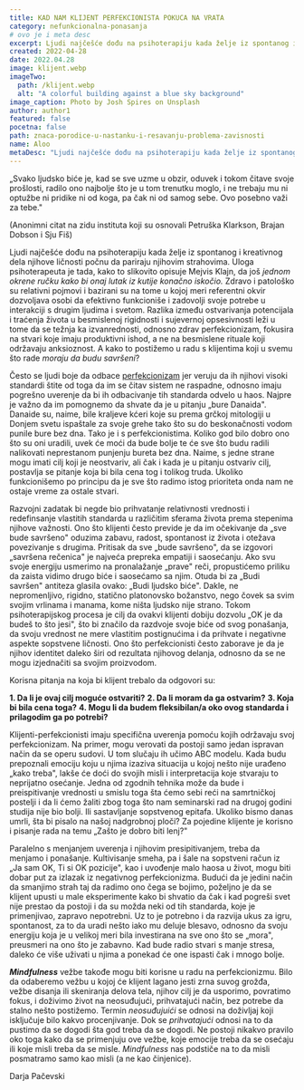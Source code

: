 ```yaml
---
title: KAD NAM KLIJENT PERFEKCIONISTA POKUCA NA VRATA
category: nefunkcionalna-ponasanja
# ovo je i meta desc
excerpt: Ljudi najčešće dođu na psihoterapiju kada želje iz spontanog i kreativnog dela njihove ličnosti počnu da pariraju njihovim strahovima.
created: 2022-04-28
date: 2022.04.28
image: klijent.webp
imageTwo:
  path: /klijent.webp
  alt: "A colorful building against a blue sky background"
image_caption: Photo by Josh Spires on Unsplash
author: author1
featured: false
pocetna: false
path: znaca-porodice-u-nastanku-i-resavanju-problema-zavisnosti
name: Aloo
metaDesc: "Ljudi najčešće dođu na psihoterapiju kada želje iz spontanog i kreativnog dela njihove ličnosti počnu da pariraju njihovim strahovima."
---
```



„Svako ljudsko biće je, kad se sve uzme u obzir, oduvek i tokom čitave svoje prošlosti, radilo ono najbolje što je u tom trenutku moglo, i ne trebaju mu ni optužbe ni pridike ni od koga, pa čak ni od samog sebe. Ovo posebno važi za tebe.&quot;

(Anonimni citat na zidu instituta koji su osnovali Petruška Klarkson, Brajan Dobson i Sju Fiš)

Ljudi najčešće dođu na psihoterapiju kada želje iz spontanog i kreativnog dela njihove ličnosti počnu da pariraju njihovim strahovima. Uloga psihoterapeuta je tada, kako to slikovito opisuje Mejvis Klajn, da još _jednom okrene ručku kako bi onaj lutak iz kutije konačno iskočio._ Zdravo i patološko su relativni pojmovi i bazirani su na tome u kojoj meri referentni okvir dozvoljava osobi da efektivno funkcioniše i zadovolji svoje potrebe u interakciji s drugim ljudima i svetom. Razlika između ostvarivanja potencijala i traćenja života u besmislenoj rigidnosti i sujevernoj opsesivnosti leži u tome da se težnja ka izvanrednosti, odnosno zdrav perfekcionizam, fokusira na stvari koje imaju produktivni ishod, a ne na besmislene rituale koji održavaju anksioznost. A kako to postižemo u radu s klijentima koji u svemu što rade _moraju da budu savršeni_?

Često se ljudi boje da odbace  [perfekcionizam](/blog/nefunkcionalna-ponasanja/perfekcionizam/) jer veruju da ih njihovi visoki standardi štite od toga da im se čitav sistem ne raspadne, odnosno imaju pogrešno uverenje da bi ih odbacivanje tih standarda odvelo u haos. Najpre je važno da im pomognemo da shvate da je u pitanju „bure Danaida&quot;. Danaide su, naime, bile kraljeve kćeri koje su prema grčkoj mitologiji u Donjem svetu ispaštale za svoje grehe tako što su do beskonačnosti vodom punile bure bez dna. Tako je i s perfekcionistima. Koliko god bilo dobro ono što su oni uradili, uvek će moći da bude bolje te će sve što budu radili nalikovati neprestanom punjenju bureta bez dna. Naime, s jedne strane mogu imati cilj koji je neostvariv, ali čak i kada je u pitanju ostvariv cilj, postavlja se pitanje koja bi bila cena tog i tolikog truda. Ukoliko funkcionišemo po principu da je sve što radimo istog prioriteta onda nam ne ostaje vreme za ostale stvari.

Razvojni zadatak bi negde bio prihvatanje relativnosti vrednosti i redefinsanje vlastitih standarda u različitim sferama života prema stepenima njihove važnosti. Ono što klijenti često previde je da im očekivanje da „sve bude savršeno&quot; oduzima zabavu, radost, spontanost iz života i otežava povezivanje s drugima. Pritisak da sve „bude savršeno&quot;, da se izgovori „savršena rečenica&quot; je najveća prepreka empatiji i saosećanju. Ako svu svoje energiju usmerimo na pronalažanje „prave&quot; reči, propustićemo priliku da zaista vidimo drugo biće i saosećamo sa njim. Otuda bi za „Budi savršen&quot; antiteza glasila ovako: „Budi ljudsko biće&quot;. Dakle, ne nepromenljivo, rigidno, statično platonovsko božanstvo, nego čovek sa svim svojim vrlinama i manama, kome ništa ljudsko nije strano. Tokom psihoterapijskog procesa je cilj da ovakvi klijenti dobiju dozvolu „OK je da budeš to što jesi&quot;, što bi značilo da razdvoje svoje biće od svog ponašanja, da svoju vrednost ne mere vlastitim postignućima i da prihvate i negativne aspekte sopstvene ličnosti. Ono što perfekcionisti često zaborave je da je njihov identitet daleko širi od rezultata njihovog delanja, odnosno da se ne mogu izjednačiti sa svojim proizvodom.

Korisna pitanja na koja bi klijent trebalo da odgovori su:

**1. Da li je ovaj cilj moguće ostvariti?**
**2. Da li moram da ga ostvarim?**
**3. Koja bi bila cena toga?**
**4. Mogu li da budem fleksibilan/a oko ovog standarda i prilagodim ga po potrebi?**

Klijenti-perfekcionisti imaju specifična uverenja pomoću kojih održavaju svoj perfekcionizam. Na primer, mogu verovati da postoji samo jedan ispravan način da se operu sudovi. U tom slučaju ih učimo ABC modelu. Kada budu prepoznali emociju koju u njima izaziva situacija u kojoj nešto nije urađeno „kako treba&quot;, lakše će doći do svojih misli i interpretacija koje stvaraju to neprijatno osećanje. Jedna od zgodnih tehnika može da bude i preispitivanje vrednosti u smislu toga šta ćemo sebi reći na samrtničkoj postelji i da li ćemo žaliti zbog toga što nam seminarski rad na drugoj godini studija nije bio bolji. Ili sastavljanje sopstvenog epitafa. Ukoliko bismo danas umrli, šta bi pisalo na našoj nadgrobnoj ploči? Za pojedine klijente je korisno i pisanje rada na temu „Zašto je dobro biti lenj?&quot;

Paralelno s menjanjem uverenja i njihovim presipitivanjem, treba da menjamo i ponašanje. Kultivisanje smeha, pa i šale na sopstveni račun iz „Ja sam OK, Ti si OK pozicije&quot;, kao i uvođenje malo haosa u život, mogu biti dobar put za izlazak iz negativnog perfekcionizma. Budući da je jedini način da smanjimo strah taj da radimo ono čega se bojimo, poželjno je da se klijent upusti u male eksperimente kako bi shvatio da čak i kad pogreši svet nije prestao da postoji i da su možda neki od tih standarda, koje je primenjivao, zapravo nepotrebni. Uz to je potrebno i da razvija ukus za igru, spontanost, za to da uradi nešto iako mu deluje blesavo, odnosno da svoju energiju koja je u velikoj meri bila investirana na sve ono što se „mora&quot;, preusmeri na ono što je zabavno. Kad bude radio stvari s manje stresa, daleko će više uživati u njima a ponekad će one ispasti čak i mnogo bolje.

**_Mindfulness_** vežbe takođe mogu biti korisne u radu na perfekcionizmu. Bilo da odaberemo vežbu u kojoj će klijent lagano jesti zrna suvog grožđa, vežbe disanja ili skeniranja delova tela, njihov cilj je da usporimo, povratimo fokus, i doživimo život na neosuđujući, prihvatajući način, bez potrebe da stalno nešto postižemo. Termin _neosuđujuići_ se odnosi na doživljaj koji isključuje bilo kakvo procenjivanje. Dok se _prihvatajući_ odnosi na to da pustimo da se dogodi šta god treba da se dogodi. Ne postoji nikakvo pravilo oko toga kako da se primenjuju ove vežbe, koje emocije treba da se osećaju ili koje misli treba da se misle. _Mindfulness_ nas podstiče na to da misli posmatramo samo kao misli (a ne kao činjenice).

Darja Pačevski